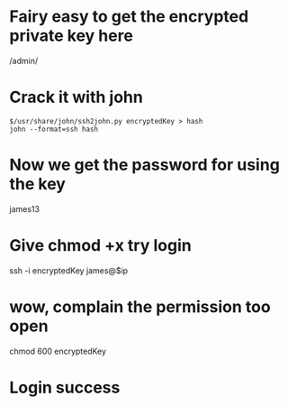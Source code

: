 # Fairy easy to get the encrypted private key here
/admin/

# Crack it with john
```
$/usr/share/john/ssh2john.py encryptedKey > hash
john --format=ssh hash
```

# Now we get the password for using the key
james13

# Give chmod +x try login
ssh -i encryptedKey james@$ip

# wow, complain the permission too open
chmod 600 encryptedKey

# Login success
